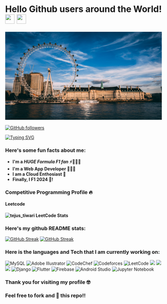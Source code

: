 # Hello Github users around the World! <img src= "https://media2.giphy.com/media/Lm5hxmmI6ucOQGfjKj/giphy.gif?cid=6c09b952o9xti0m387z597k2xqipch3qmqjydym98oef87ve&rid=giphy.gif&ct=s" width= "30" height= "30"> <img src= "https://media.tenor.com/images/2adfe94e69139f3e22623b61d375a7a7/tenor.gif" width= "30" height= "30">

![image](london.jpg)


[![GitHub followers](https://img.shields.io/github/followers/tejus.tiwari.svg?style=social&label=Followers)](https://github.com/tiwari-tejus?tab=followers)

[![Typing SVG](https://readme-typing-svg.herokuapp.com?font=Architects+Daughter&color=7AF79A&size=30&lines=Hey!+It's+Tejus+Tiwari!;I'm+a+learning+developer...;I'm+a+CRAZY+tech+fan;And+I'm+a+proud+GitHub+user)](https://git.io/typing-svg)
<h3> Here's some fun facts about me: </h3>

- **I'm a ***HUGE Formula F1 fan*** ⚡🧙🏻‍♂️**
-  **I'm a Web App Developer 👩🏻‍💻**
-  **I am a Cloud Enthosiast 🔬**
-  **Finally, I F1 2024 🔫!**

### Competitive Programming Profile :fire:

#### Leetcode
#### ![tejus_tiwari LeetCode Stats](https://leetcode-stats-six.vercel.app/api?username=tiwari_tejus&theme=dark)


### Here's my github README stats:

[![GitHub Streak](https://streak-stats.demolab.com?user=Reacher3224%20&theme=tokyonight&date_format=M%20j%5B%2C%20Y%5D)](https://git.io/streak-stats)
<a href="https://git.io/streak-stats"><img src="https://streak-stats.demolab.com?user=Reacher3224%20&theme=tokyonight&date_format=M%20j%5B%2C%20Y%5D" alt="GitHub Streak" /></a>

### Here is the languages and Tech that I am currently working on:

![MySQL](https://img.shields.io/badge/mysql-%2300f.svg?style=for-the-badge&logo=mysql&logoColor=white)
![Adobe Illustrator](https://img.shields.io/badge/adobeillustrator-%23FF9A00.svg?style=for-the-badge&logo=adobeillustrator&logoColor=white)
![CodeChef](https://img.shields.io/badge/CodeChef-%23964B00.svg?style=for-the-badge&logo=CodeChef&logoColor=white)
![Codeforces](https://img.shields.io/badge/Codeforces-445f9d?style=for-the-badge&logo=Codeforces&logoColor=white)
![LeetCode](https://img.shields.io/badge/LeetCode-000000?style=for-the-badge&logo=LeetCode&logoColor=#d16c06)
![](https://img.shields.io/badge/JavaScript-F7DF1E?style=for-the-badge&logo=javascript&logoColor=black)
![](https://img.shields.io/badge/HTML5-E34F26?style=for-the-badge&logo=html5&logoColor=white)
![](https://img.shields.io/badge/CSS3-1572B6?style=for-the-badge&logo=css3&logoColor=white)
![Django](https://img.shields.io/badge/django-%23092E20.svg?style=for-the-badge&logo=django&logoColor=white)
![Flutter](https://img.shields.io/badge/Flutter-%2302569B.svg?style=for-the-badge&logo=Flutter&logoColor=white)
![Firebase](https://img.shields.io/badge/firebase-%23039BE5.svg?style=for-the-badge&logo=firebase)
![Android Studio](https://img.shields.io/badge/Android%20Studio-3DDC84.svg?style=for-the-badge&logo=android-studio&logoColor=white)
![Jupyter Notebook](https://img.shields.io/badge/jupyter-%23FA0F00.svg?style=for-the-badge&logo=jupyter&logoColor=white)


### Thank you for visiting my profile 🤓 

### Feel free to fork and 🌟 this repo!!

<!---
Reacher3224/Reacher3224 is a ✨ special ✨ repository because its `README.md` (this file) appears on your GitHub profile.
You can click the Preview link to take a look at your changes.
--->
